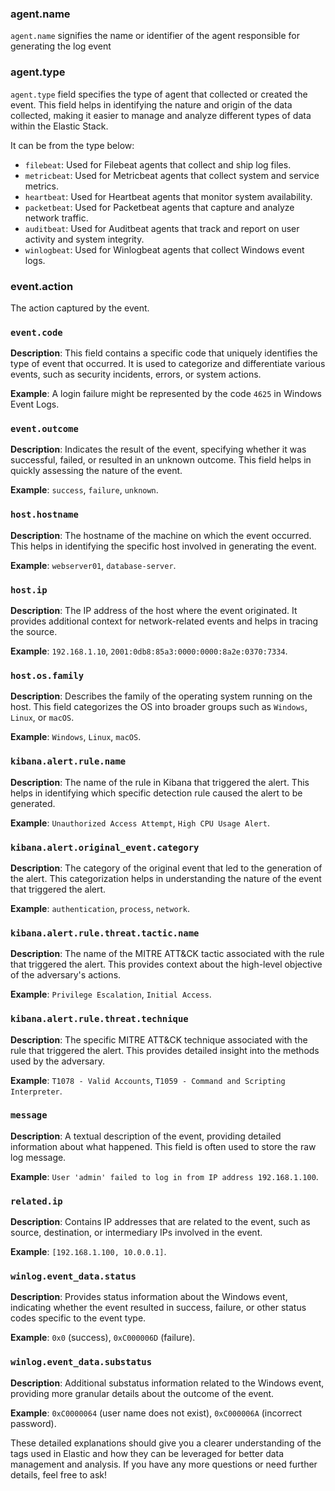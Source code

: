### agent.name

`agent.name` signifies the name or identifier of the agent responsible for generating the log event
### agent.type

`agent.type` field specifies the type of agent that collected or created the event. This field helps in identifying the nature and origin of the data collected, making it easier to manage and analyze different types of data within the Elastic Stack.

It can be from the type below:
- `filebeat`: Used for Filebeat agents that collect and ship log files.
- `metricbeat`: Used for Metricbeat agents that collect system and service metrics.
- `heartbeat`: Used for Heartbeat agents that monitor system availability.
- `packetbeat`: Used for Packetbeat agents that capture and analyze network traffic.
- `auditbeat`: Used for Auditbeat agents that track and report on user activity and system integrity.
- `winlogbeat`: Used for Winlogbeat agents that collect Windows event logs.
### event.action
The action captured by the event.

### `event.code`

**Description**: This field contains a specific code that uniquely identifies the type of event that occurred. It is used to categorize and differentiate various events, such as security incidents, errors, or system actions.

**Example**: A login failure might be represented by the code `4625` in Windows Event Logs.

### `event.outcome`

**Description**: Indicates the result of the event, specifying whether it was successful, failed, or resulted in an unknown outcome. This field helps in quickly assessing the nature of the event.

**Example**: `success`, `failure`, `unknown`.

### `host.hostname`

**Description**: The hostname of the machine on which the event occurred. This helps in identifying the specific host involved in generating the event.

**Example**: `webserver01`, `database-server`.

### `host.ip`

**Description**: The IP address of the host where the event originated. It provides additional context for network-related events and helps in tracing the source.

**Example**: `192.168.1.10`, `2001:0db8:85a3:0000:0000:8a2e:0370:7334`.

### `host.os.family`

**Description**: Describes the family of the operating system running on the host. This field categorizes the OS into broader groups such as `Windows`, `Linux`, or `macOS`.

**Example**: `Windows`, `Linux`, `macOS`.

### `kibana.alert.rule.name`

**Description**: The name of the rule in Kibana that triggered the alert. This helps in identifying which specific detection rule caused the alert to be generated.

**Example**: `Unauthorized Access Attempt`, `High CPU Usage Alert`.

### `kibana.alert.original_event.category`

**Description**: The category of the original event that led to the generation of the alert. This categorization helps in understanding the nature of the event that triggered the alert.

**Example**: `authentication`, `process`, `network`.

### `kibana.alert.rule.threat.tactic.name`

**Description**: The name of the MITRE ATT&CK tactic associated with the rule that triggered the alert. This provides context about the high-level objective of the adversary's actions.

**Example**: `Privilege Escalation`, `Initial Access`.

### `kibana.alert.rule.threat.technique`

**Description**: The specific MITRE ATT&CK technique associated with the rule that triggered the alert. This provides detailed insight into the methods used by the adversary.

**Example**: `T1078 - Valid Accounts`, `T1059 - Command and Scripting Interpreter`.

### `message`

**Description**: A textual description of the event, providing detailed information about what happened. This field is often used to store the raw log message.

**Example**: `User 'admin' failed to log in from IP address 192.168.1.100`.

### `related.ip`

**Description**: Contains IP addresses that are related to the event, such as source, destination, or intermediary IPs involved in the event.

**Example**: `[192.168.1.100, 10.0.0.1]`.

### `winlog.event_data.status`

**Description**: Provides status information about the Windows event, indicating whether the event resulted in success, failure, or other status codes specific to the event type.

**Example**: `0x0` (success), `0xC000006D` (failure).

### `winlog.event_data.substatus`

**Description**: Additional substatus information related to the Windows event, providing more granular details about the outcome of the event.

**Example**: `0xC0000064` (user name does not exist), `0xC000006A` (incorrect password).

These detailed explanations should give you a clearer understanding of the tags used in Elastic and how they can be leveraged for better data management and analysis. If you have any more questions or need further details, feel free to ask!
